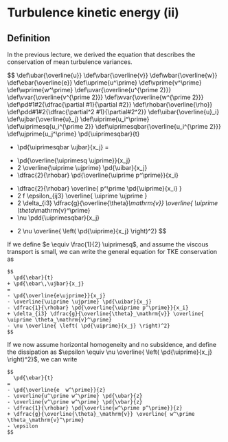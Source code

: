 # Turbulence kinetic energy (ii)

## Definition

In the previous lecture, we derived the equation that describes the conservation of mean turbulence variances.

$$
\def\ubar{\overline{u}}
\def\vbar{\overline{v}}
\def\wbar{\overline{w}}
\def\ebar{\overline{e}}
\def\uprime{u^\prime}
\def\vprime{v^\prime}
\def\wprime{w^\prime}
\def\uvar{\overline{u^{\prime 2}}}
\def\vvar{\overline{v^{\prime 2}}}
\def\wvar{\overline{w^{\prime 2}}}
\def\pd#1#2{\dfrac{\partial #1}{\partial #2}}
\def\rhobar{\overline{\rho}}
\def\pdd#1#2{\dfrac{\partial^2 #1}{\partial#2^2}}
\def\uibar{\overline{u}_i}
\def\ujbar{\overline{u}_j}
\def\uiprime{u_i^\prime}
\def\uiprimesq{u_i^{\prime 2}}
\def\uiprimesqbar{\overline{u_i^{\prime 2}}}
\def\ujprime{u_j^\prime}
  \pd{\uiprimesqbar}{t}
+ \pd{\uiprimesqbar \ujbar}{x_j}
=
- \pd{\overline{\uiprimesq \ujprime}}{x_j}
- 2 \overline{\uiprime \ujprime} \pd{\uibar}{x_j}
- \dfrac{2}{\rhobar} \pd{\overline{\uiprime p^\prime}}{x_i}
+ \dfrac{2}{\rhobar} \overline{ p^\prime \pd{\uiprime}{x_i} }
+ 2 f \epsilon_{ij3} \overline{ \uiprime \ujprime }
+ 2 \delta_{i3} \dfrac{g}{\overline{\theta}_\mathrm{v}} \overline{ \uiprime \theta_\mathrm{v}^\prime}
+ \nu \pdd{\uiprimesqbar}{x_j}
- 2 \nu \overline{ \left( \pd{\uiprime}{x_j} \right)^2}
$$

If we define $e \equiv \frac{1}{2} \uiprimesq$, and assume the viscous transport is small, we can write the general equation for TKE conservation as


```{admonition} Conservation of turbulence kinetic energy (TKE)
$$
  \pd{\ebar}{t}
+ \pd{\ebar\,\ujbar}{x_j}
=
- \pd{\overline{e\ujprime}}{x_j}
- \overline{\uiprime \ujprime} \pd{\uibar}{x_j}
- \dfrac{1}{\rhobar} \pd{\overline{\uiprime p^\prime}}{x_i}
+ \delta_{i3} \dfrac{g}{\overline{\theta}_\mathrm{v}} \overline{ \uiprime \theta_\mathrm{v}^\prime}
- \nu \overline{ \left( \pd{\uiprime}{x_j} \right)^2}
$$
```

If we now assume horizontal homogeneity and no subsidence, and define the dissipation as $\epsilon \equiv \nu \overline{ \left( \pd{\uiprime}{x_j} \right)^2}$, we can write

```{admonition} Conservation of turbulence kinetic energy (TKE) under horizontal homogeneity
$$
  \pd{\ebar}{t}
=
- \pd{\overline{e  w^\prime}}{z}
- \overline{u^\prime w^\prime} \pd{\ubar}{z}
- \overline{v^\prime w^\prime} \pd{\vbar}{z}
- \dfrac{1}{\rhobar} \pd{\overline{w^\prime p^\prime}}{z}
+ \dfrac{g}{\overline{\theta}_\mathrm{v}} \overline{ w^\prime \theta_\mathrm{v}^\prime}
- \epsilon
$$
```
